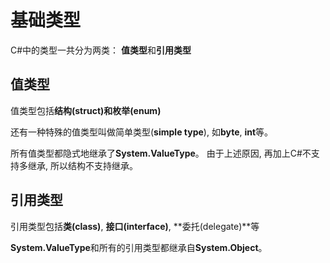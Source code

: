 # 基础类型

C#中的类型一共分为两类： **值类型**和**引用类型**

## 值类型

值类型包括**结构(struct)**和**枚举(enum)**

还有一种特殊的值类型叫做简单类型(**simple type**), 如**byte**, **int**等。

所有值类型都隐式地继承了**System.ValueType**。
由于上述原因, 再加上C#不支持多继承, 所以结构不支持继承。

## 引用类型

引用类型包括**类(class)**, **接口(interface)**, **委托(delegate)**等

**System.ValueType**和所有的引用类型都继承自**System.Object**。